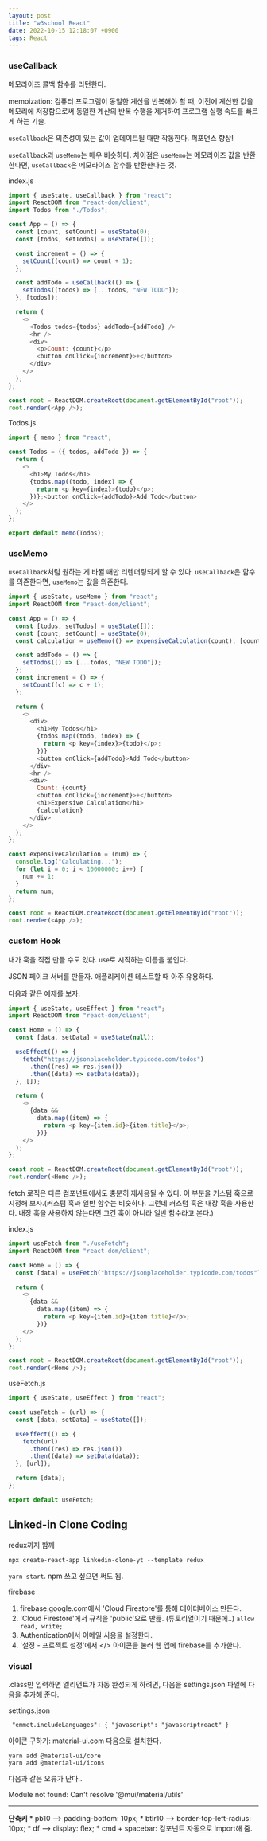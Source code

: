 ```yaml
---
layout: post
title: "w3school React"
date: 2022-10-15 12:18:07 +0900
tags: React
---
```


### useCallback

메모라이즈 콜백 함수를 리턴한다.

memoization: 컴퓨터 프로그램이 동일한 계산을 반복해야 할 때, 이전에 계산한 값을 메모리에 저장함으로써 동일한 계산의 반복 수행을 제거하여 프로그램 실행 속도를 빠르게 하는 기술.

`useCallback`은 의존성이 있는 값이 업데이트될 때만 작동한다. 퍼포먼스 향상!

`useCallback`과 `useMemo`는 매우 비슷하다. 차이점은 `useMemo`는 메모라이즈 값을 반환한다면, `useCallback`은 메모라이즈 함수를 반환한다는 것.

index.js

```js
import { useState, useCallback } from "react";
import ReactDOM from "react-dom/client";
import Todos from "./Todos";

const App = () => {
  const [count, setCount] = useState(0);
  const [todos, setTodos] = useState([]);

  const increment = () => {
    setCount((count) => count + 1);
  };

  const addTodo = useCallback(() => {
    setTodos((todos) => [...todos, "NEW TODO"]);
  }, [todos]);

  return (
    <>
      <Todos todos={todos} addTodo={addTodo} />
      <hr />
      <div>
        <p>Count: {count}</p>
        <button onClick={increment}>+</button>
      </div>
    </>
  );
};

const root = ReactDOM.createRoot(document.getElementById("root"));
root.render(<App />);
```

Todos.js

```js
import { memo } from "react";

const Todos = ({ todos, addTodo }) => {
  return (
    <>
      <h1>My Todos</h1>
      {todos.map((todo, index) => {
        return <p key={index}>{todo}</p>;
      })};<button onClick={addTodo}>Add Todo</button>
    </>
  );
};

export default memo(Todos);
```

### useMemo

`useCallback`처럼 원하는 게 바뀔 때만 리렌더링되게 할 수 있다. `useCallback`은 함수를 의존한다면, `useMemo`는 값을 의존한다.

```js
import { useState, useMemo } from "react";
import ReactDOM from "react-dom/client";

const App = () => {
  const [todos, setTodos] = useState([]);
  const [count, setCount] = useState(0);
  const calculation = useMemo(() => expensiveCalculation(count), [count]);

  const addTodo = () => {
    setTodos(() => [...todos, "NEW TODO"]);
  };
  const increment = () => {
    setCount((c) => c + 1);
  };

  return (
    <>
      <div>
        <h1>My Todos</h1>
        {todos.map((todo, index) => {
          return <p key={index}>{todo}</p>;
        })}
        <button onClick={addTodo}>Add Todo</button>
      </div>
      <hr />
      <div>
        Count: {count}
        <button onClick={increment}>+</button>
        <h1>Expensive Calculation</h1>
        {calculation}
      </div>
    </>
  );
};

const expensiveCalculation = (num) => {
  console.log("Calculating...");
  for (let i = 0; i < 10000000; i++) {
    num += 1;
  }
  return num;
};

const root = ReactDOM.createRoot(document.getElementById("root"));
root.render(<App />);
```

### custom Hook

내가 훅을 직접 만들 수도 있다. `use`로 시작하는 이름을 붙인다.

JSON 페이크 서버를 만들자. 애플리케이션 테스트할 때 아주 유용하다.

다음과 같은 예제를 보자.

```js
import { useState, useEffect } from "react";
import ReactDOM from "react-dom/client";

const Home = () => {
  const [data, setData] = useState(null);

  useEffect(() => {
    fetch("https://jsonplaceholder.typicode.com/todos")
      .then((res) => res.json())
      .then((data) => setData(data));
  }, []);

  return (
    <>
      {data &&
        data.map((item) => {
          return <p key={item.id}>{item.title}</p>;
        })}
    </>
  );
};

const root = ReactDOM.createRoot(document.getElementById("root"));
root.render(<Home />);
```

fetch 로직은 다른 컴포넌트에서도 충분히 재사용될 수 있다. 이 부분을 커스텀 훅으로 지정해 보자.(커스텀 훅과 일반 함수는 비슷하다. 그런데 커스텀 훅은 내장 훅을 사용한다. 내장 훅을 사용하지 않는다면 그건 훅이 아니라 일반 함수라고 본다.)

index.js

```js
import useFetch from "./useFetch";
import ReactDOM from "react-dom/client";

const Home = () => {
  const [data] = useFetch("https://jsonplaceholder.typicode.com/todos");

  return (
    <>
      {data &&
        data.map((item) => {
          return <p key={item.id}>{item.title}</p>;
        })}
    </>
  );
};

const root = ReactDOM.createRoot(document.getElementById("root"));
root.render(<Home />);
```

useFetch.js

```js
import { useState, useEffect } from "react";

const useFetch = (url) => {
  const [data, setData] = useState([]);

  useEffect(() => {
    fetch(url)
      .then((res) => res.json())
      .then((data) => setData(data));
  }, [url]);

  return [data];
};

export default useFetch;
```

## Linked-in Clone Coding

redux까지 함께

```
npx create-react-app linkedin-clone-yt --template redux
```

`yarn start`. npm 쓰고 싶으면 써도 됨.

firebase

1. firebase.google.com에서 'Cloud Firestore'를 통해 데이터베이스 만든다.
2. 'Cloud Firestore'에서 규칙을 'public'으로 만듦. (튜토리얼이기 때문에..)
   `allow read, write;`
3. Authentication에서 이메일 사용을 설정한다.
4. '설정 - 프로젝트 설정'에서 </> 아이콘을 눌러 웹 앱에 firebase를 추가한다.

### visual

.class만 입력하면 엘리먼트가 자동 완성되게 하려면, 다음을 settings.json 파일에 다음을 추가해 준다.

settings.json

```
 "emmet.includeLanguages": { "javascript": "javascriptreact" }
```

아이콘 구하기: material-ui.com
다음으로 설치한다.

```
yarn add @material-ui/core
yarn add @material-ui/icons
```

다음과 같은 오류가 난다..

Module not found: Can't resolve '@mui/material/utils'

<hr />
<b>단축키</b>
* pb10 --> padding-bottom: 10px;
* btlr10 --> border-top-left-radius: 10px;
* df --> display: flex;
* cmd + spacebar: 컴포넌트 자동으로 import해 줌.
